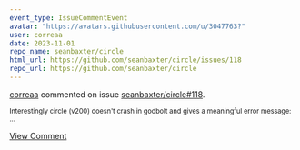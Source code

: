 ```yaml
---
event_type: IssueCommentEvent
avatar: "https://avatars.githubusercontent.com/u/3047763?"
user: correaa
date: 2023-11-01
repo_name: seanbaxter/circle
html_url: https://github.com/seanbaxter/circle/issues/118
repo_url: https://github.com/seanbaxter/circle
---
```


<a href='https://github.com/correaa' target='_blank'>correaa</a> commented on issue <a href='https://github.com/seanbaxter/circle/issues/118' target='_blank'>seanbaxter/circle#118</a>.

<small>Interestingly circle (v200) doesn't crash in godbolt and gives a meaningful error message:...</small>

<a href='https://github.com/seanbaxter/circle/issues/118' target='_blank'>View Comment</a>